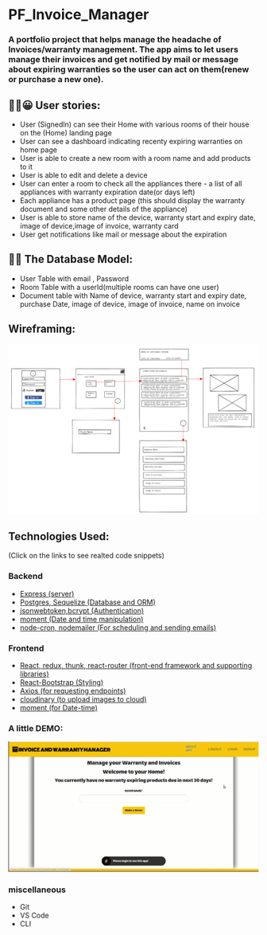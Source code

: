 # PF_Invoice_Manager

### A portfolio project that helps manage the headache of Invoices/warranty management. The app aims to let users manage their invoices and get notified by mail or message about expiring warranties so the user can act on them(renew or purchase a new one).


## ✍🏻😀 User stories:

- User (SignedIn) can see their Home with various rooms of their house on the (Home) landing page
- User can see a dashboard indicating recenty expiring warranties on home page
- User is able to create a new room with a room name and add products to it
- User is able to edit and delete a device
- User can enter a room to check all the appliances there - a list of all appliances with warranty expiration date(or days left)
- Each appliance has a product page (this should display the warranty document and some other details of the appliance)
- User is able to store name of the device, warranty start and expiry date, image of device,image of invoice, warranty card
- User get notifications like mail or message about the expiration

## 💾💾 The Database Model:

- User Table with email , Password
- Room Table with a userId(multiple rooms can have one user)
- Document table with Name of device, warranty start and expiry date, purchase Date, image of device, image of invoice, name on invoice

## Wireframing:

![](/images/Invoicemanager_wireframing.png)

## Technologies Used:

(Click on the links to see realted code snippets)

### Backend

- [Express (server)](/server/index.js)
- [Postgres, Sequelize (Database and ORM)](/server/db.js)
- [jsonwebtoken,bcrypt (Authentication)](server/auth/middleWare.js)
- [moment (Date and time manipulation)](server/product/router.js)
- [node-cron, nodemailer (For scheduling and sending emails)](server/product/router.js)

### Frontend

- [React, redux, thunk, react-router (front-end framework and supporting libraries)](client/src/App.js)
- [React-Bootstrap (Styling)](client/src/components/Heading.js)
- [Axios (for requesting endpoints)](client/src/store/product/action.js)
- [cloudinary (to upload images to cloud)](client/src/components/Product/ProductForm.js)
- [moment (for Date-time)](client/src/components/HelperFunctions.js)

### A little DEMO:

![](/images/invoicedemo.gif)

### miscellaneous

- Git
- VS Code
- CLI
